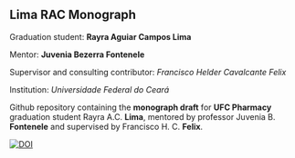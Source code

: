 ## Lima RAC Monograph

Graduation student: **Rayra Aguiar Campos Lima**

Mentor: **Juvenia Bezerra Fontenele**

Supervisor and consulting contributor: *Francisco Helder Cavalcante Felix*

Institution: *Universidade Federal do Ceará*

Github repository containing the **monograph draft** for **UFC Pharmacy** graduation student Rayra A.C. **Lima**, mentored by professor Juvenia B. **Fontenele** and supervised by Francisco H. C. **Felix**.

[![DOI](https://zenodo.org/badge/DOI/10.5281/zenodo.45085.svg)](https://doi.org/10.5281/zenodo.45085)

